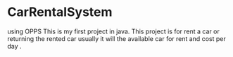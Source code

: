 # CarRentalSystem
using OPPS
This is my first project in java.
This project is for rent a car or returning the rented car usually it will the available car for rent and cost per day . 
